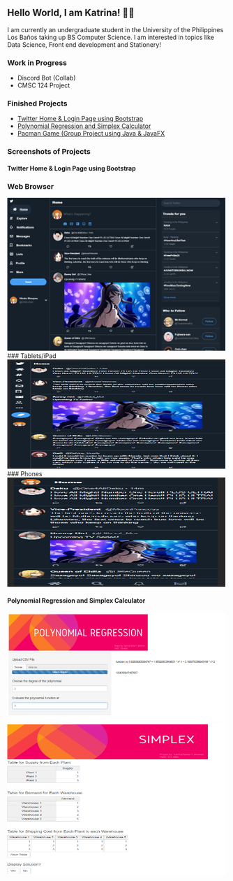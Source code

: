 ## Hello World, I am Katrina! :woman_technologist:

I am currently an undergraduate student in the University of the Philippines Los Baños taking up BS Computer Science. I am interested in topics like Data Science, Front end development and Stationery! 

### Work in Progress       
   * Discord Bot (Collab)  
   * CMSC 124 Project      
 
     
### Finished Projects                                                                                                                                               
   * [Twitter Home & Login Page using Bootstrap](https://github.com/krtjimenea/exercise-1-twitter-bootstrap/ "Twitter Home & Login Page using Bootstrap")            
   * [Polynomial Regression and Simplex Calculator](https://jimenea-cs150-project.shinyapps.io/HomePage/ "Polynomial Regression and Simplex Calculator") 
   * [Pacman Game (Group Project using Java & JavaFX](https://github.com/krtjimenea/CMSC-22-PACMAN-FINAL-PROJECT "[Pacman Game (Group Project using Java/JavaFX")    
 
 
     
### Screenshots of Projects
   #### Twitter Home & Login Page using Bootstrap
   ### Web Browser
   <img src="https://github.com/krtjimenea/krtjimenea/blob/main/Picture3.png" width="500" height="350">
   ### Tablets/iPad
   <img src="https://github.com/krtjimenea/krtjimenea/blob/main/Picture5.png" width="500" height="250">
   ### Phones
   <img src="https://github.com/krtjimenea/krtjimenea/blob/main/Picture4.png" width="500" height="250">

   
   
   #### Polynomial Regression and Simplex Calculator
   <img src="https://github.com/krtjimenea/krtjimenea/blob/main/Picture1.png" width="500" height="250">
   <img src="https://github.com/krtjimenea/krtjimenea/blob/main/Picture2.png" width="500" height="350">
